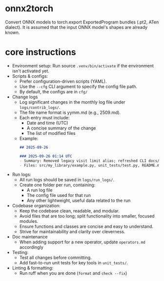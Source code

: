 # onnx2torch

Convert ONNX models to torch.export ExportedProgram bundles (.pt2, ATen dialect).
It is assumed that the input ONNX model's shapes are already known.

# core instructions

- Environment setup:
    Run source `.venv/bin/activate` if the environment isn't activated yet.
- Scripts & configs:
    - Prefer configuration-driven scripts (YAML).
    - Use the `--cfg` CLI argument to specify the config file path.
    - By default, the configs are in `cfg/`
- Change logs
    - Log significant changes in the monthly log file under `logs/contrib_logs/`.
    - The file name format is yymm.md (e.g., 2509.md).
    - Each entry must include:
        - Date and time (UTC)
        - A concise summary of the change
        - The list of modified files
    - Example:
        ``` markdown
        ## 2025-09-26

        ### 2025-09-26 01:14 UTC
        - Summary: Removed legacy visit limit alias; refreshed CLI docs/tests and daily log structure
        - Files: src/my_library/example.py, unit_tests/test.py, README.md, logs/2509.md
        ```
- Run logs:
    - All run logs should be saved in `logs/run_logs/`.
    - Create one folder per run, containing:
        - A run log file
        - The config file used for that run
        - Any other lightweight, useful data related to the run
- Codebase organization:
    - Keep the codebase clean, readable, and modular.
    - Avoid files that are too long; split functionality into smaller, focused modules.
    - Ensure functions and classes are concise and easy to understand.
    - Strive for maintainability and clarity over cleverness.
- Doc maintenance
    - When adding support for a new operator, update `operators.md` accordingly
- Testing:
    - Test all changes before committing.
    - Add fast-to-run unit tests for key tools in `unit_tests/`.
- Linting & formatting:
    - Run ruff when you are done (`format` and `check --fix`)
